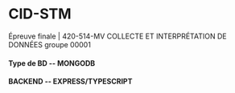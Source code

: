 # CID-STM
Épreuve finale | 420-514-MV COLLECTE ET INTERPRÉTATION DE DONNÉES groupe 00001

#### Type de BD -- MONGODB
#### BACKEND -- EXPRESS/TYPESCRIPT 
